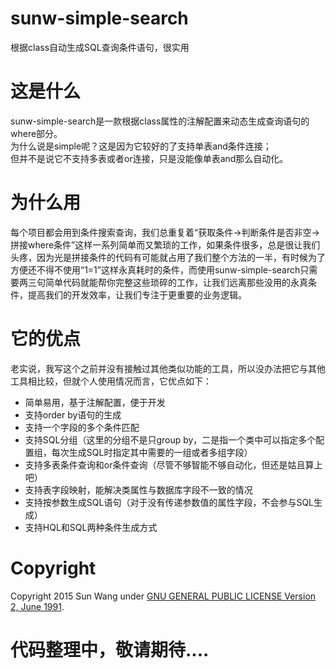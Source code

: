 # sunw-simple-search
根据class自动生成SQL查询条件语句，很实用

# 这是什么
sunw-simple-search是一款根据class属性的注解配置来动态生成查询语句的where部分。<br>
为什么说是simple呢？这是因为它较好的了支持单表and条件连接；<br>
但并不是说它不支持多表或者or连接，只是没能像单表and那么自动化。

# 为什么用
每个项目都会用到条件搜索查询，我们总重复着“获取条件->判断条件是否非空->拼接where条件”这样一系列简单而又繁琐的工作，如果条件很多，总是很让我们头疼，因为光是拼接条件的代码有可能就占用了我们整个方法的一半，有时候为了方便还不得不使用“1=1”这样永真耗时的条件，而使用sunw-simple-search只需要两三句简单代码就能帮你完整这些琐碎的工作，让我们远离那些没用的永真条件，提高我们的开发效率，让我们专注于更重要的业务逻辑。

# 它的优点
老实说，我写这个之前并没有接触过其他类似功能的工具，所以没办法把它与其他工具相比较，但就个人使用情况而言，它优点如下：
* 简单易用，基于注解配置，便于开发
* 支持order by语句的生成
* 支持一个字段的多个条件匹配
* 支持SQL分组（这里的分组不是只group by，二是指一个类中可以指定多个配置组，每次生成SQL时指定其中需要的一组或者多组字段）
* 支持多表条件查询和or条件查询（尽管不够智能不够自动化，但还是姑且算上吧）
* 支持表字段映射，能解决类属性与数据库字段不一致的情况
* 支持按参数生成SQL语句（对于没有传递参数值的属性字段，不会参与SQL生成）
* 支持HQL和SQL两种条件生成方式

# Copyright
Copyright 2015 Sun Wang under [GNU GENERAL PUBLIC LICENSE Version 2, June 1991](LISENSE).

# 代码整理中，敬请期待....



